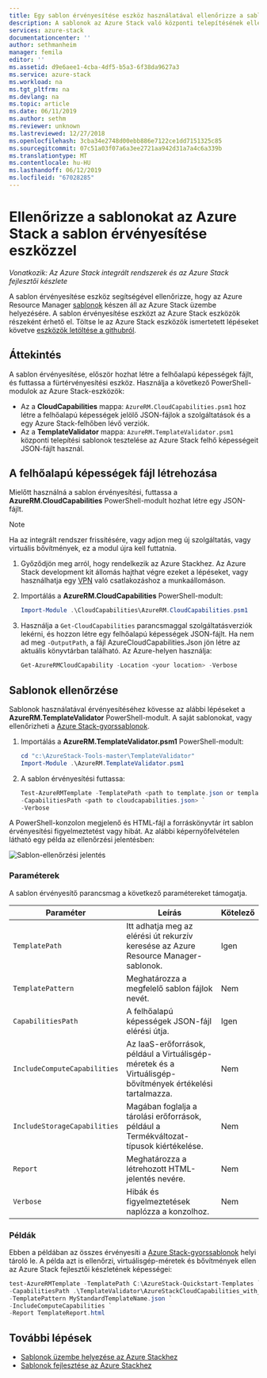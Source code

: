 ```yaml
---
title: Egy sablon érvényesítése eszköz használatával ellenőrizze a sablonokat az Azure Stackhez |} A Microsoft Docs
description: A sablonok az Azure Stack való központi telepítésének ellenőrzése
services: azure-stack
documentationcenter: ''
author: sethmanheim
manager: femila
editor: ''
ms.assetid: d9e6aee1-4cba-4df5-b5a3-6f38da9627a3
ms.service: azure-stack
ms.workload: na
ms.tgt_pltfrm: na
ms.devlang: na
ms.topic: article
ms.date: 06/11/2019
ms.author: sethm
ms.reviewer: unknown
ms.lastreviewed: 12/27/2018
ms.openlocfilehash: 3cba34e2748d00ebb886e7122ce1dd7151325c85
ms.sourcegitcommit: 07c51a03f07a6a3ee2721aa942d31a7a4c6a339b
ms.translationtype: MT
ms.contentlocale: hu-HU
ms.lasthandoff: 06/12/2019
ms.locfileid: "67028285"
---
```

# <a name="check-your-templates-for-azure-stack-with-the-template-validation-tool"></a>Ellenőrizze a sablonokat az Azure Stack a sablon érvényesítése eszközzel

*Vonatkozik: Az Azure Stack integrált rendszerek és az Azure Stack fejlesztői készlete*

A sablon érvényesítése eszköz segítségével ellenőrizze, hogy az Azure Resource Manager [sablonok](azure-stack-arm-templates.md) készen áll az Azure Stack üzembe helyezésére. A sablon érvényesítése eszközt az Azure Stack eszközök részeként érhető el. Töltse le az Azure Stack eszközök ismertetett lépéseket követve [eszközök letöltése a githubról](../operator/azure-stack-powershell-download.md).

## <a name="overview"></a>Áttekintés

A sablon érvényesítése, először hozhat létre a felhőalapú képességek fájlt, és futtassa a fürtérvényesítési eszköz. Használja a következő PowerShell-modulok az Azure Stack-eszközök:

- Az a **CloudCapabilities** mappa: `AzureRM.CloudCapabilities.psm1` hoz létre a felhőalapú képességek jelölő JSON-fájlok a szolgáltatások és a egy Azure Stack-felhőben lévő verziók.
- Az a **TemplateValidator** mappa: `AzureRM.TemplateValidator.psm1` központi telepítési sablonok tesztelése az Azure Stack felhő képességeit JSON-fájlt használ.

## <a name="build-the-cloud-capabilities-file"></a>A felhőalapú képességek fájl létrehozása

Mielőtt használná a sablon érvényesítési, futtassa a **AzureRM.CloudCapabilities** PowerShell-modult hozhat létre egy JSON-fájlt.

>[!NOTE]
> Ha az integrált rendszer frissítésére, vagy adjon meg új szolgáltatás, vagy virtuális bővítmények, ez a modul újra kell futtatnia.

1. Győződjön meg arról, hogy rendelkezik az Azure Stackhez. Az Azure Stack development kit állomás hajthat végre ezeket a lépéseket, vagy használhatja egy [VPN](../asdk/asdk-connect.md#connect-to-azure-stack-using-vpn) való csatlakozáshoz a munkaállomáson.
2. Importálás a **AzureRM.CloudCapabilities** PowerShell-modult:

    ```powershell
    Import-Module .\CloudCapabilities\AzureRM.CloudCapabilities.psm1
    ```

3. Használja a `Get-CloudCapabilities` parancsmaggal szolgáltatásverziók lekérni, és hozzon létre egy felhőalapú képességek JSON-fájlt. Ha nem ad meg `-OutputPath`, a fájl AzureCloudCapabilities.Json jön létre az aktuális könyvtárban található. Az Azure-helyen használja:

    ```powershell
    Get-AzureRMCloudCapability -Location <your location> -Verbose
    ```

## <a name="validate-templates"></a>Sablonok ellenőrzése

Sablonok használatával érvényesítéséhez kövesse az alábbi lépéseket a **AzureRM.TemplateValidator** PowerShell-modult. A saját sablonokat, vagy ellenőrizheti a [Azure Stack-gyorssablonok](https://github.com/Azure/AzureStack-QuickStart-Templates).

1. Importálás a **AzureRM.TemplateValidator.psm1** PowerShell-modult:

    ```powershell
    cd "c:\AzureStack-Tools-master\TemplateValidator"
    Import-Module .\AzureRM.TemplateValidator.psm1
    ```

2. A sablon érvényesítési futtassa:

    ```powershell
    Test-AzureRMTemplate -TemplatePath <path to template.json or template folder> `
    -CapabilitiesPath <path to cloudcapabilities.json> `
    -Verbose
    ```

A PowerShell-konzolon megjelenő és HTML-fájl a forráskönyvtár írt sablon érvényesítési figyelmeztetést vagy hibát. Az alábbi képernyőfelvételen látható egy példa az ellenőrzési jelentésben:

![Sablon-ellenőrzési jelentés](./media/azure-stack-validate-templates/image1.png)

### <a name="parameters"></a>Paraméterek

A sablon érvényesítő parancsmag a következő paramétereket támogatja.

| Paraméter | Leírás | Kötelező |
| ----- | -----| ----- |
| `TemplatePath` | Itt adhatja meg az elérési út rekurzív keresése az Azure Resource Manager-sablonok. | Igen |
| `TemplatePattern` | Meghatározza a megfelelő sablon fájlok nevét. | Nem |
| `CapabilitiesPath` | A felhőalapú képességek JSON-fájl elérési útja. | Igen |
| `IncludeComputeCapabilities` | Az IaaS-erőforrások, például a Virtuálisgép-méretek és a Virtuálisgép-bővítmények értékelési tartalmazza. | Nem |
| `IncludeStorageCapabilities` | Magában foglalja a tárolási erőforrások, például a Termékváltozat-típusok kiértékelése. | Nem |
| `Report` | Meghatározza a létrehozott HTML-jelentés nevére. | Nem |
| `Verbose` | Hibák és figyelmeztetések naplózza a konzolhoz. | Nem|

### <a name="examples"></a>Példák

Ebben a példában az összes érvényesíti a [Azure Stack-gyorssablonok](https://github.com/Azure/AzureStack-QuickStart-Templates) helyi tároló le. A példa azt is ellenőrzi, virtuálisgép-méretek és bővítmények ellen az Azure Stack fejlesztői készletének képességei:

```powershell
test-AzureRMTemplate -TemplatePath C:\AzureStack-Quickstart-Templates `
-CapabilitiesPath .\TemplateValidator\AzureStackCloudCapabilities_with_AddOns_20170627.json `
-TemplatePattern MyStandardTemplateName.json `
-IncludeComputeCapabilities `
-Report TemplateReport.html
```

## <a name="next-steps"></a>További lépések

- [Sablonok üzembe helyezése az Azure Stackhez](azure-stack-arm-templates.md)
- [Sablonok fejlesztése az Azure Stackhez](azure-stack-develop-templates.md)
